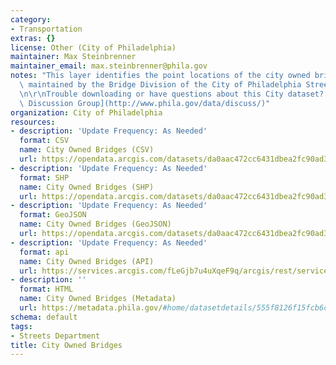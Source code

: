 ```yaml
---
category:
- Transportation
extras: {}
license: Other (City of Philadelphia)
maintainer: Max Steinbrenner
maintainer_email: max.steinbrenner@phila.gov
notes: "This layer identifies the point locations of the city owned bridges that are\
  \ maintained by the Bridge Division of the City of Philadelphia Streets Department.\r\
  \n\r\nTrouble downloading or have questions about this City dataset? Visit the [OpenDataPhilly\
  \ Discussion Group](http://www.phila.gov/data/discuss/)"
organization: City of Philadelphia
resources:
- description: 'Update Frequency: As Needed'
  format: CSV
  name: City Owned Bridges (CSV)
  url: https://opendata.arcgis.com/datasets/da0aac472cc6431dbea2fc90ad3f7463_0.csv
- description: 'Update Frequency: As Needed'
  format: SHP
  name: City Owned Bridges (SHP)
  url: https://opendata.arcgis.com/datasets/da0aac472cc6431dbea2fc90ad3f7463_0.zip
- description: 'Update Frequency: As Needed'
  format: GeoJSON
  name: City Owned Bridges (GeoJSON)
  url: https://opendata.arcgis.com/datasets/da0aac472cc6431dbea2fc90ad3f7463_0.geojson
- description: 'Update Frequency: As Needed'
  format: api
  name: City Owned Bridges (API)
  url: https://services.arcgis.com/fLeGjb7u4uXqeF9q/arcgis/rest/services/City_Owned_Bridges/FeatureServer/0/query?outFields=*&where=1%3D1
- description: ''
  format: HTML
  name: City Owned Bridges (Metadata)
  url: https://metadata.phila.gov/#home/datasetdetails/555f8126f15fcb6c6ed440f8/representationdetails/55438a959b989a05172d0d22/
schema: default
tags:
- Streets Department
title: City Owned Bridges
---
```

